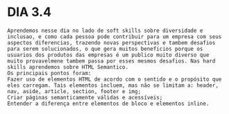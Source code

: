 # DIA 3.4 

	Aprendemos nesse dia no lado de soft skills sobre diversidade e inclusao, e como cada pessoa pode contribuir para um empresa com seus aspectos diferencias, trazendo novas perspectivas e tambem desafios para serem solucionados, o que gera muitos beneficios porque os usuarios dos produtos das empresas é um publico muito diverso que muito provavelmene tambem passa por esses mesmos desafios. Nas hard skills aprendemos sobre HTML Semantico.
	Os principais pontos foram:	
    Fazer uso de elementos HTML de acordo com o sentido e o propósito que eles carregam. Tais elementos incluem, mas não se limitam a: header, nav, aside, article, section, footer e img;
    Criar páginas semanticamente válidas e acessíveis;
    Entender a diferença entre elementos de bloco e elementos inline.



